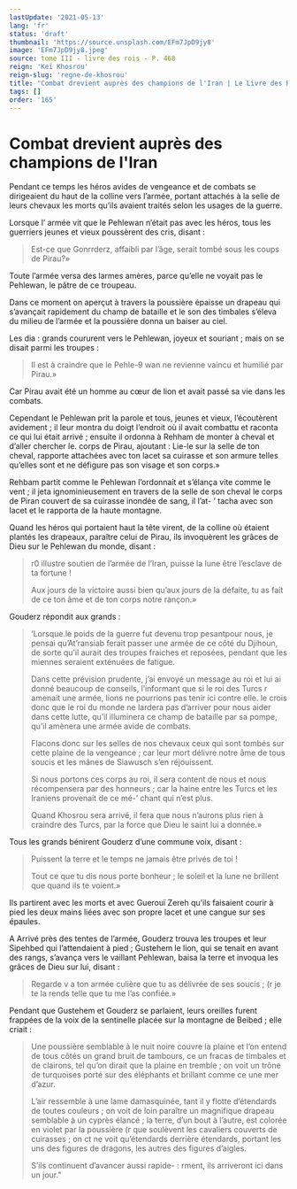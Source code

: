 ```yaml
---
lastUpdate: '2021-05-13'
lang: 'fr'
status: 'draft'
thumbnail: 'https://source.unsplash.com/EFm7JpD9jy8'
image: 'EFm7JpD9jy8.jpeg'
source: tome III - livre des rois - P. 468
reign: 'Keï Khosrou'
reign-slug: 'regne-de-khosrou'
title: "Combat drevient auprès des champions de l'Iran | Le Livre des Rois | Shâhnâmeh"
tags: []
order: '165'
---
```


<!-- LTeX: language=fr -->

# Combat drevient auprès des champions de l'Iran

Pendant ce temps les héros avides de vengeance et de combats se dirigeaient du haut de la colline vers l’armée, portant attachés à la selle de leurs chevaux les morts qu’ils avaient traités selon les usages de la guerre.

Lorsque l’ armée vit que le Pehlewan n’était pas avec les héros, tous les guerriers jeunes et vieux poussèrent des cris, disant :

> Est-ce que Gonrrderz, affaibli par l’âge, serait tombé sous les coups de Pirau?»

Toute l’armée versa des larmes amères, parce qu’elle ne voyait pas le Pehlewan, le pâtre de ce troupeau.

Dans ce moment on aperçut à travers la poussière épaisse un drapeau qui s’avançait rapidement du champ de bataille et le son des timbales s’éleva du milieu de l’armée et la poussière donna un baiser au ciel.

Les dia : grands coururent vers le Pehlewan, joyeux et souriant ; mais on se disait parmi les troupes :

> Il est à craindre que le Pehle-9 wan ne revienne vaincu et humilié par Pirau.»

Car Pirau avait été un homme au cœur de lion et avait passé sa vie dans les combats.

Cependant le Pehlewan prit la parole et tous, jeunes et vieux, l’écoutèrent avidement ; il leur montra du doigt l’endroit où il avait combattu et raconta ce qui lui était arrivé ; ensuite il ordonna à Rehham de monter à cheval et d’aller chercher le. corps de Pirau, ajoutant : Lie-le sur la selle de ton cheval, rapporte attachées avec ton lacet sa cuirasse et son armure telles qu’elles sont et ne défigure pas son visage et son corps.»

Rehbam partit comme le Pehlewan l’ordonnait et s’élança vite comme le vent ; il jeta ignominieusement en travers de la selle de son cheval le corps de Piran couvert de sa cuirasse inondée de sang, il l’at-
’ tacha avec son lacet et le rapporta de la haute montagne.

Quand les héros qui portaient haut la tête virent, de la colline où étaient plantés les drapeaux, paraître celui de Pirau, ils invoquèrent les grâces de Dieu sur le Pehlewan du monde, disant :

> r0 illustre soutien de l’armée de l’Iran, puisse la lune être l’esclave de ta fortune !
>
> Aux jours de la victoire aussi bien qu’aux jours de la défaite, tu as fait de ce ton âme et de ton corps notre rançon.»

Gouderz répondit aux grands :

> ’Lorsque.le poids de la guerre fut devenu trop pesantpour nous, je pensai qu’At’ransiab ferait passer une armée de ce côté du Djihoun, de sorte qu’il aurait des troupes fraiches et reposées, pendant que les miennes seraient exténuées de fatigue.
>
> Dans cette prévision prudente, j’ai envoyé un message au roi et lui ai donné beaucoup de conseils, l’informant que si le roi des Turcs r amenait une armée, lions ne pourrions pas tenir ici contre elle. le crois donc que le roi du monde ne lardera pas d’arriver pour nous aider dans cette lutte, qu’il illuminera ce champ de bataille par sa pompe, qu’il amènera une armée avide de combats.
>
> Flacons donc sur les selles de nos chevaux ceux qui sont tombés sur cette plaine de la vengeance ; car leur mort délivre notre âme de tous soucis et les mânes de Siawusch s’en réjouissent.
>
> Si nous portons ces corps au roi, il sera content de nous et nous récompensera par des honneurs ; car la haine entre les Turcs et les Iraniens provenait de ce mé-’ chant qui n’est plus.
>
> Quand Khosrou sera arrivé, il fera que nous n’aurons plus rien à craindre des Turcs, par la force que Dieu le saint lui a donnée.»

Tous les grands bénirent Gouderz d’une commune voix, disant :

> Puissent la terre et le temps ne jamais être privés de toi !
>
> Tout ce que tu dis nous porte bonheur ; le soleil et la lune ne brillent que quand ils te voient.»

Ils partirent avec les morts et avec Guerouï Zereh qu’ils faisaient courir à pied les deux mains liées avec son propre lacet et une cangue sur ses épaules.

A Arrivé près des tentes de l’armée, Gouderz trouva les troupes et leur Sipehbed qui l’attendaient à pied ; Gustehem le lion, qui se tenait en avant des rangs, s’avança vers le vaillant Pehlewan, baisa la terre et invoqua les grâces de Dieu sur lui, disant :

> Regarde v a ton armée culière que tu as délivrée de ses soucis ;
> (r je te la rends telle que tu me l’as confiée.»

Pendant que Gustehem et Gouderz se parlaient, leurs oreilles furent frappées de la voix de la sentinelle placée sur la montagne de Beibed ; elle criait :

> Une poussière semblable à le nuit noire couvre la plaine et l’on entend de tous côtés un grand bruit de tambours, ce un fracas de timbales et de clairons, tel qu’on dirait que la plaine en tremble ; on voit un trône de turquoises porté sur des éléphants et brillant comme ce une mer d’azur.
>
> L’air ressemble à une lame damasquinée, tant il y flotte d’étendards de toutes couleurs ; on voit de loin paraître un magnifique drapeau semblable à un cyprès élancé ; la terre, d’un bout à l’autre, est colorée en violet par la poussière
> (r que soulèvent les cavaliers couverts de cuirasses ; on ct ne voit qu’étendards derrière étendards, portant les uns des figures de dragons, les autres des figures d’aigles.
>
> S’ils continuent d’avancer aussi rapide- : rment, ils arriveront ici dans un jour."
